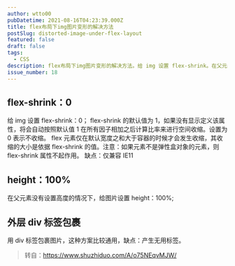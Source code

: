 ```yaml
---
author: wtto00
pubDatetime: 2021-08-16T04:23:39.000Z
title: flex布局下img图片变形的解决方法
postSlug: distorted-image-under-flex-layout
featured: false
draft: false
tags:
  - CSS
description: flex布局下img图片变形的解决方法。给 img 设置 flex-shrink。在父元素没有设置高度的情况下，给图片设置 height。用div标签包裹图片。
issue_number: 18
---
```


## flex-shrink：0

给 img 设置 flex-shrink：0；
flex-shrink 的默认值为 1，如果没有显示定义该属性，将会自动按照默认值 1 在所有因子相加之后计算比率来进行空间收缩。设置为 0 表示不收缩。
flex 元素仅在默认宽度之和大于容器的时候才会发生收缩，其收缩的大小是依据 flex-shrink 的值。注意：如果元素不是弹性盒对象的元素，则 flex-shrink 属性不起作用。
缺点：仅兼容 IE11

## height：100%

在父元素没有设置高度的情况下，给图片设置 height：100%;

## 外层 div 标签包裹

用 div 标签包裹图片，这种方案比较通用，缺点：产生无用标签。

> 转自：<https://www.shuzhiduo.com/A/o75NEqvMJW/>
